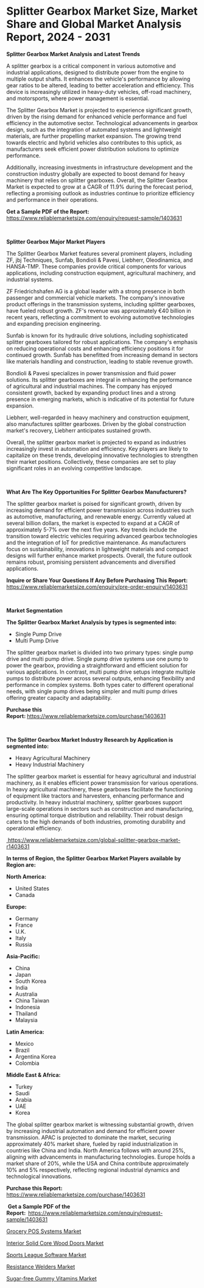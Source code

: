 <p><h1>Splitter Gearbox Market Size, Market Share and Global Market Analysis Report, 2024 - 2031</h1></p><p><strong>Splitter Gearbox Market Analysis and Latest Trends</strong></p>
<p><p>A splitter gearbox is a critical component in various automotive and industrial applications, designed to distribute power from the engine to multiple output shafts. It enhances the vehicle's performance by allowing gear ratios to be altered, leading to better acceleration and efficiency. This device is increasingly utilized in heavy-duty vehicles, off-road machinery, and motorsports, where power management is essential.</p><p>The Splitter Gearbox Market is projected to experience significant growth, driven by the rising demand for enhanced vehicle performance and fuel efficiency in the automotive sector. Technological advancements in gearbox design, such as the integration of automated systems and lightweight materials, are further propelling market expansion. The growing trend towards electric and hybrid vehicles also contributes to this uptick, as manufacturers seek efficient power distribution solutions to optimize performance.</p><p>Additionally, increasing investments in infrastructure development and the construction industry globally are expected to boost demand for heavy machinery that relies on splitter gearboxes. Overall, the Splitter Gearbox Market is expected to grow at a CAGR of 11.9% during the forecast period, reflecting a promising outlook as industries continue to prioritize efficiency and performance in their operations.</p></p>
<p><strong>Get a Sample PDF of the Report:&nbsp;</strong> <a href="https://www.reliablemarketsize.com/enquiry/request-sample/1403631?utm_campaign=1693&utm_medium=2&utm_source=Github&utm_content=ia&utm_term=23102024&utm_id=splitter-gearbox">https://www.reliablemarketsize.com/enquiry/request-sample/1403631</a></p>
<p>&nbsp;</p>
<p><strong>Splitter Gearbox Major Market Players</strong></p>
<p><p>The Splitter Gearbox Market features several prominent players, including ZF, jbj Techniques, Sunfab, Bondioli & Pavesi, Liebherr, Oleodinamica, and HANSA-TMP. These companies provide critical components for various applications, including construction equipment, agricultural machinery, and industrial systems.</p><p>ZF Friedrichshafen AG is a global leader with a strong presence in both passenger and commercial vehicle markets. The company's innovative product offerings in the transmission systems, including splitter gearboxes, have fueled robust growth. ZF's revenue was approximately €40 billion in recent years, reflecting a commitment to evolving automotive technologies and expanding precision engineering.</p><p>Sunfab is known for its hydraulic drive solutions, including sophisticated splitter gearboxes tailored for robust applications. The company's emphasis on reducing operational costs and enhancing efficiency positions it for continued growth. Sunfab has benefitted from increasing demand in sectors like materials handling and construction, leading to stable revenue growth.</p><p>Bondioli & Pavesi specializes in power transmission and fluid power solutions. Its splitter gearboxes are integral in enhancing the performance of agricultural and industrial machines. The company has enjoyed consistent growth, backed by expanding product lines and a strong presence in emerging markets, which is indicative of its potential for future expansion.</p><p>Liebherr, well-regarded in heavy machinery and construction equipment, also manufactures splitter gearboxes. Driven by the global construction market's recovery, Liebherr anticipates sustained growth. </p><p>Overall, the splitter gearbox market is projected to expand as industries increasingly invest in automation and efficiency. Key players are likely to capitalize on these trends, developing innovative technologies to strengthen their market positions. Collectively, these companies are set to play significant roles in an evolving competitive landscape.</p></p>
<p>&nbsp;</p>
<p><strong>What Are The Key Opportunities For Splitter Gearbox Manufacturers?</strong></p>
<p><p>The splitter gearbox market is poised for significant growth, driven by increasing demand for efficient power transmission across industries such as automotive, manufacturing, and renewable energy. Currently valued at several billion dollars, the market is expected to expand at a CAGR of approximately 5-7% over the next five years. Key trends include the transition toward electric vehicles requiring advanced gearbox technologies and the integration of IoT for predictive maintenance. As manufacturers focus on sustainability, innovations in lightweight materials and compact designs will further enhance market prospects. Overall, the future outlook remains robust, promising persistent advancements and diversified applications.</p></p>
<p><strong>Inquire or Share Your Questions If Any Before Purchasing This Report:</strong> <a href="https://www.reliablemarketsize.com/enquiry/pre-order-enquiry/1403631?utm_campaign=1693&utm_medium=2&utm_source=Github&utm_content=ia&utm_term=23102024&utm_id=splitter-gearbox">https://www.reliablemarketsize.com/enquiry/pre-order-enquiry/1403631</a></p>
<p>&nbsp;</p>
<p><strong>Market Segmentation</strong></p>
<p><strong>The Splitter Gearbox Market Analysis by types is segmented into:</strong></p>
<p><ul><li>Single Pump Drive</li><li>Multi Pump Drive</li></ul></p>
<p><p>The splitter gearbox market is divided into two primary types: single pump drive and multi pump drive. Single pump drive systems use one pump to power the gearbox, providing a straightforward and efficient solution for various applications. In contrast, multi pump drive setups integrate multiple pumps to distribute power across several outputs, enhancing flexibility and performance in complex systems. Both types cater to different operational needs, with single pump drives being simpler and multi pump drives offering greater capacity and adaptability.</p></p>
<p><strong>Purchase this Report:&nbsp;</strong><a href="https://www.reliablemarketsize.com/purchase/1403631?utm_campaign=1693&utm_medium=2&utm_source=Github&utm_content=ia&utm_term=23102024&utm_id=splitter-gearbox">https://www.reliablemarketsize.com/purchase/1403631</a></p>
<p>&nbsp;</p>
<p><strong>The Splitter Gearbox Market Industry Research by Application is segmented into:</strong></p>
<p><ul><li>Heavy Agricultural Machinery</li><li>Heavy Industrial Machinery</li></ul></p>
<p><p>The splitter gearbox market is essential for heavy agricultural and industrial machinery, as it enables efficient power transmission for various operations. In heavy agricultural machinery, these gearboxes facilitate the functioning of equipment like tractors and harvesters, enhancing performance and productivity. In heavy industrial machinery, splitter gearboxes support large-scale operations in sectors such as construction and manufacturing, ensuring optimal torque distribution and reliability. Their robust design caters to the high demands of both industries, promoting durability and operational efficiency.</p></p>
<p><a href="https://www.reliablemarketsize.com/global-splitter-gearbox-market-r1403631?utm_campaign=1693&utm_medium=2&utm_source=Github&utm_content=ia&utm_term=23102024&utm_id=splitter-gearbox">&nbsp;https://www.reliablemarketsize.com/global-splitter-gearbox-market-r1403631</a></p>
<p><strong>In terms of Region, the Splitter Gearbox Market Players available by Region are:</strong></p>
<p>
    <p> <strong> North America: </strong>
        <ul>
            <li>United States</li>
            <li>Canada</li>
        </ul>
        </p> 
    <p> <strong> Europe: </strong>
        <ul>
            <li>Germany</li>
            <li>France</li>
            <li>U.K.</li>
            <li>Italy</li>
            <li>Russia</li>
        </ul>
        </p> 
    <p> <strong> Asia-Pacific: </strong>
        <ul>
            <li>China</li>
            <li>Japan</li>
            <li>South Korea</li>
            <li>India</li>
            <li>Australia</li>
            <li>China Taiwan</li>
            <li>Indonesia</li>
            <li>Thailand</li>
            <li>Malaysia</li>
        </ul>
        </p> 
    <p> <strong> Latin America: </strong>
        <ul>
            <li>Mexico</li>
            <li>Brazil</li>
            <li>Argentina Korea</li>
            <li>Colombia</li>
        </ul>
        </p> 
    <p> <strong> Middle East & Africa: </strong>
        <ul>
            <li>Turkey</li>
            <li>Saudi</li>
            <li>Arabia</li>
            <li>UAE</li>
            <li>Korea</li>
        </ul>
    </p>
    </p>
<p><p>The global splitter gearbox market is witnessing substantial growth, driven by increasing industrial automation and demand for efficient power transmission. APAC is projected to dominate the market, securing approximately 40% market share, fueled by rapid industrialization in countries like China and India. North America follows with around 25%, aligning with advancements in manufacturing technologies. Europe holds a market share of 20%, while the USA and China contribute approximately 10% and 5% respectively, reflecting regional industrial dynamics and technological innovations.</p></p>
<p><strong>Purchase this Report: </strong><a href="https://www.reliablemarketsize.com/purchase/1403631?utm_campaign=1693&utm_medium=2&utm_source=Github&utm_content=ia&utm_term=23102024&utm_id=splitter-gearbox">https://www.reliablemarketsize.com/purchase/1403631</a></p>
<p>&nbsp;<strong>Get a Sample PDF of the Report:&nbsp;&nbsp;</strong><a href="https://www.reliablemarketsize.com/enquiry/request-sample/1403631?utm_campaign=1693&utm_medium=2&utm_source=Github&utm_content=ia&utm_term=23102024&utm_id=splitter-gearbox">https://www.reliablemarketsize.com/enquiry/request-sample/1403631</a></p>
<p><strong></strong></p>
<p><p><a href="https://www.linkedin.com/pulse/grocery-pos-systems-market-evolution-future-outlook-forecasting-io6of?utm_campaign=1693&utm_medium=2&utm_source=Github&utm_content=ia&utm_term=23102024&utm_id=splitter-gearbox">Grocery POS Systems Market</a></p><p><a href="https://issuu.com/reportprime-2/docs/interior-solid-core-wood-doors-mark_e39f77f99ba4c0?utm_campaign=1693&utm_medium=2&utm_source=Github&utm_content=ia&utm_term=23102024&utm_id=splitter-gearbox">Interior Solid Core Wood Doors Market</a></p><p><a href="https://www.linkedin.com/pulse/sports-league-software-market-segmentation-geographical-1ea4e?utm_campaign=1693&utm_medium=2&utm_source=Github&utm_content=ia&utm_term=23102024&utm_id=splitter-gearbox">Sports League Software Market</a></p><p><a href="https://issuu.com/reportprime-2/docs/resistance-welders-market-size-2030_d9e5f670efd61d?utm_campaign=1693&utm_medium=2&utm_source=Github&utm_content=ia&utm_term=23102024&utm_id=splitter-gearbox">Resistance Welders Market</a></p><p><a href="https://github.com/santosh758595/Market-Research-Report-List-6/blob/main/sugar-free-gummy-vitamins-market.md?utm_campaign=1693&utm_medium=2&utm_source=Github&utm_content=ia&utm_term=23102024&utm_id=splitter-gearbox">Sugar-free Gummy Vitamins Market</a></p></p>